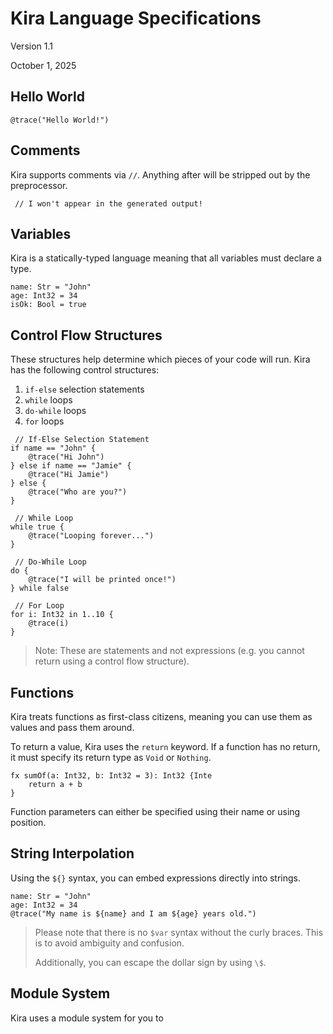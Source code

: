 # Kira Language Specifications

Version 1.1

October 1, 2025

## Hello World

```
@trace("Hello World!")
```

## Comments

Kira supports comments via `//`. Anything after will be stripped out by the preprocessor.

```
 // I won't appear in the generated output!

```

## Variables

Kira is a statically-typed language meaning that all variables must declare a type.

```
name: Str = "John"
age: Int32 = 34
isOk: Bool = true
```

## Control Flow Structures

These structures help determine which pieces of your code will run. Kira
has the following control structures:

1. `if-else` selection statements
2. `while` loops
3. `do-while` loops
4. `for` loops

```
 // If-Else Selection Statement
if name == "John" {
    @trace("Hi John")
} else if name == "Jamie" {
    @trace("Hi Jamie")
} else {
    @trace("Who are you?")
}

 // While Loop
while true {
    @trace("Looping forever...")
}

 // Do-While Loop
do {
    @trace("I will be printed once!")
} while false

 // For Loop
for i: Int32 in 1..10 {
    @trace(i)
}
```

> Note: These are statements and not expressions (e.g. you cannot return using a control flow structure).

## Functions

Kira treats functions as first-class citizens, meaning you can use them as values and pass them around.

To return a value, Kira uses the `return` keyword. If a function has no return, it must
specify its return type as `Void` or `Nothing`.

```
fx sumOf(a: Int32, b: Int32 = 3): Int32 {Inte
    return a + b
}
```

Function parameters can either be specified using their name or using position.

## String Interpolation

Using the `${}` syntax, you can embed expressions directly into strings.

```
name: Str = "John"
age: Int32 = 34
@trace("My name is ${name} and I am ${age} years old.")
```

> Please note that there is no `$var` syntax without the curly braces. This is to avoid ambiguity and confusion.
> 
> Additionally, you can escape the dollar sign by using `\$`.

## Module System

Kira uses a module system for you to
